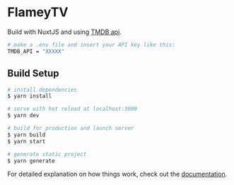 # FlameyTV

Build with NuxtJS and using [TMDB api](https://themoviedb.org).

```bash
# make a .env file and insert your API key like this:
TMDB_API = "XXXXX"
```

## Build Setup

```bash
# install dependencies
$ yarn install

# serve with hot reload at localhost:3000
$ yarn dev

# build for production and launch server
$ yarn build
$ yarn start

# generate static project
$ yarn generate
```

For detailed explanation on how things work, check out the [documentation](https://nuxtjs.org).

